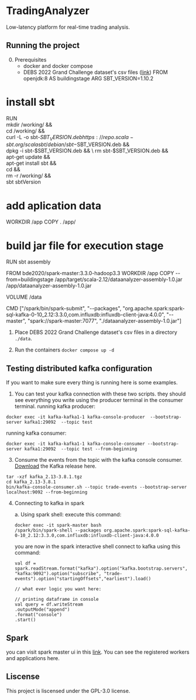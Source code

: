 # TradingAnalyzer

Low-latency platform for real-time trading analysis.

## Running the project

0. Prerequisites
   - docker and docker compose
   - DEBS 2022 Grand Challenge dataset's csv files ([link](https://zenodo.org/records/6382482))
FROM openjdk:8 AS buildingstage
ARG SBT_VERSION=1.10.2

# install sbt 
RUN \
  mkdir /working/ && \
  cd /working/ && \
  curl -L -o sbt-$SBT_VERSION.deb https://repo.scala-sbt.org/scalasbt/debian/sbt-$SBT_VERSION.deb && \
  dpkg -i sbt-$SBT_VERSION.deb && \
  rm sbt-$SBT_VERSION.deb && \
  apt-get update && \
  apt-get install sbt && \
  cd && \
  rm -r /working/ && \
  sbt sbtVersion

# add aplication data
WORKDIR /app
COPY . /app/

# build jar file for execution stage
RUN sbt assembly

FROM bde2020/spark-master:3.3.0-hadoop3.3
WORKDIR /app
COPY --from=buildingstage /app/target/scala-2.12/dataanalyzer-assembly-1.0.jar /app/dataanalyzer-assembly-1.0.jar

VOLUME /data

CMD ["/spark/bin/spark-submit", "--packages", "org.apache.spark:spark-sql-kafka-0-10_2.12:3.3.0,com.influxdb:influxdb-client-java:4.0.0", "--master", "spark://spark-master:7077", "./dataanalyzer-assembly-1.0.jar"]
1. Place DEBS 2022 Grand Challenge dataset's csv files in a directory `./data`.

2. Run the containers
   `docker compose up -d`

## Testing distributed kafka configuration

If you want to make sure every thing is running here is some examples.

1. You can test your kafka connection with these two scripts. they should see everything you write using the producer terminal in the consumer terminal.
   running kafka producer:

```
docker exec -it kafka-kafka1-1 kafka-console-producer  --bootstrap-server kafka1:29092  --topic test
```

running kafka consumer:

```
docker exec -it kafka-kafka1-1 kafka-console-consumer --bootstrap-server kafka1:29092  --topic test --from-beginning
```

3. Consume the events from the topic with the kafka console consumer. [Download](https://dlcdn.apache.org/kafka/3.8.1/kafka_2.13-3.8.1.tgz) the Kafka release here.

```
tar -xzf kafka_2.13-3.8.1.tgz
cd kafka_2.13-3.8.1
bin/kafka-console-consumer.sh --topic trade-events --bootstrap-server localhost:9092 --from-beginning
```

4. Connecting to kafka in spark

   a. Using spark shell:
      execute this command:
      ```
      docker exec -it spark-master bash
      /spark/bin/spark-shell --packages org.apache.spark:spark-sql-kafka-0-10_2.12:3.3.0,com.influxdb:influxdb-client-java:4.0.0
      ```
      you are now in the spark interactive shell 
      connect to kafka using this command:
      ```
      val df = spark.readStream.format("kafka").option("kafka.bootstrap.servers", "kafka:9092").option("subscribe", "trade-events").option("startingOffsets","earliest").load()

      // what ever logic you want here:

      // printing dataframe in console
      val query = df.writeStream
      .outputMode("append")
      .format("console")
      .start()

      ```
      
## Spark
you can visit spark master ui in this [link](http://localhost:8080/). You can see the registered workers and applications here. 
## Liscense

This project is liscensed under the GPL-3.0 license.

